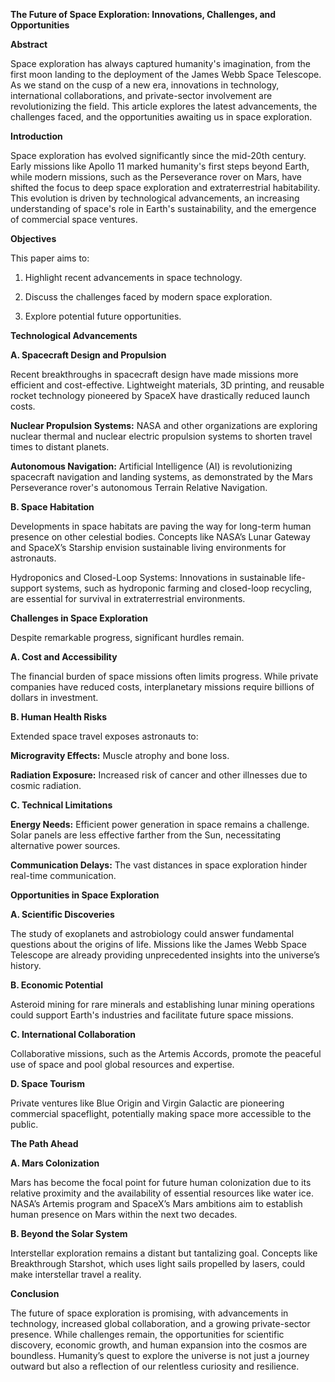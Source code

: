 **The Future of Space Exploration: Innovations, Challenges, and Opportunities**

**Abstract**

Space exploration has always captured humanity's imagination, from the first moon landing to the deployment of the James Webb Space Telescope. As we stand on the cusp of a new era, innovations in technology, international collaborations, and private-sector involvement are revolutionizing the field. This article explores the latest advancements, the challenges faced, and the opportunities awaiting us in space exploration.

**Introduction**

Space exploration has evolved significantly since the mid-20th century. Early missions like Apollo 11 marked humanity's first steps beyond Earth, while modern missions, such as the Perseverance rover on Mars, have shifted the focus to deep space exploration and extraterrestrial habitability. This evolution is driven by technological advancements, an increasing understanding of space's role in Earth's sustainability, and the emergence of commercial space ventures.

**Objectives**

This paper aims to:

1. Highlight recent advancements in space technology.


2. Discuss the challenges faced by modern space exploration.


3. Explore potential future opportunities.



**Technological Advancements**

**A. Spacecraft Design and Propulsion**

Recent breakthroughs in spacecraft design have made missions more efficient and cost-effective. Lightweight materials, 3D printing, and reusable rocket technology pioneered by SpaceX have drastically reduced launch costs.

**Nuclear Propulsion Systems:** NASA and other organizations are exploring nuclear thermal and nuclear electric propulsion systems to shorten travel times to distant planets.

**Autonomous Navigation:** Artificial Intelligence (AI) is revolutionizing spacecraft navigation and landing systems, as demonstrated by the Mars Perseverance rover's autonomous Terrain Relative Navigation.

**B. Space Habitation**

Developments in space habitats are paving the way for long-term human presence on other celestial bodies. Concepts like NASA’s Lunar Gateway and SpaceX’s Starship envision sustainable living environments for astronauts.

Hydroponics and Closed-Loop Systems: Innovations in sustainable life-support systems, such as hydroponic farming and closed-loop recycling, are essential for survival in extraterrestrial environments.

**Challenges in Space Exploration**

Despite remarkable progress, significant hurdles remain.

**A. Cost and Accessibility**

The financial burden of space missions often limits progress. While private companies have reduced costs, interplanetary missions require billions of dollars in investment.

**B. Human Health Risks**

Extended space travel exposes astronauts to:

**Microgravity Effects:** Muscle atrophy and bone loss.

**Radiation Exposure:** Increased risk of cancer and other illnesses due to cosmic radiation.


**C. Technical Limitations**

**Energy Needs:** Efficient power generation in space remains a challenge. Solar panels are less effective farther from the Sun, necessitating alternative power sources.

**Communication Delays:** The vast distances in space exploration hinder real-time communication.


**Opportunities in Space Exploration**

**A. Scientific Discoveries**

The study of exoplanets and astrobiology could answer fundamental questions about the origins of life. Missions like the James Webb Space Telescope are already providing unprecedented insights into the universe’s history.

**B. Economic Potential**

Asteroid mining for rare minerals and establishing lunar mining operations could support Earth's industries and facilitate future space missions.

**C. International Collaboration**

Collaborative missions, such as the Artemis Accords, promote the peaceful use of space and pool global resources and expertise.

**D. Space Tourism**

Private ventures like Blue Origin and Virgin Galactic are pioneering commercial spaceflight, potentially making space more accessible to the public.

**The Path Ahead**

**A. Mars Colonization**

Mars has become the focal point for future human colonization due to its relative proximity and the availability of essential resources like water ice. NASA’s Artemis program and SpaceX’s Mars ambitions aim to establish human presence on Mars within the next two decades.

**B. Beyond the Solar System**

Interstellar exploration remains a distant but tantalizing goal. Concepts like Breakthrough Starshot, which uses light sails propelled by lasers, could make interstellar travel a reality.

**Conclusion**

The future of space exploration is promising, with advancements in technology, increased global collaboration, and a growing private-sector presence. While challenges remain, the opportunities for scientific discovery, economic growth, and human expansion into the cosmos are boundless. Humanity’s quest to explore the universe is not just a journey outward but also a reflection of our relentless curiosity and resilience.
























































